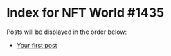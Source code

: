 # Index for NFT World #1435
Posts will be displayed in the order below:

- [Your first post](./001-first.md)

